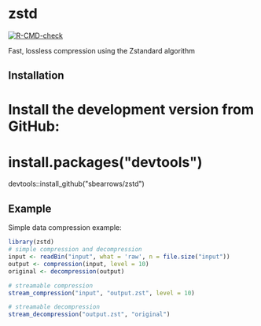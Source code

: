 
# zstd

<!-- badges: start -->
[![R-CMD-check](https://github.com/sbearrows/zstd/workflows/R-CMD-check/badge.svg)](https://github.com/sbearrows/zstd/actions)
<!-- badges: end -->

Fast, lossless compression using the Zstandard algorithm

## Installation

# Install the development version from GitHub:
# install.packages("devtools")
devtools::install_github("sbearrows/zstd")

## Example

Simple data compression example:

``` r
library(zstd)
# simple compression and decompression
input <- readBin("input", what = 'raw', n = file.size("input"))
output <- compression(input, level = 10)
original <- decompression(output)

# streamable compression
stream_compression("input", "output.zst", level = 10)

# streamable decompression
stream_decompression("output.zst", "original")


```

